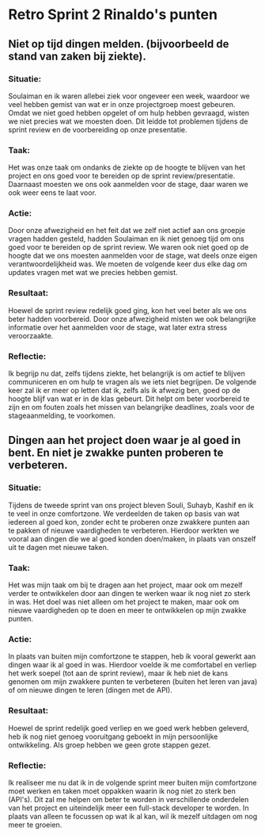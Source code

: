 # Retro Sprint 2 Rinaldo's punten

## Niet op tijd dingen melden. (bijvoorbeeld de stand van zaken bij ziekte).

### Situatie:
Soulaiman en ik waren allebei ziek voor ongeveer een week, waardoor we veel hebben gemist van wat er in onze 
projectgroep moest gebeuren. Omdat we niet goed hebben opgelet of om hulp hebben gevraagd, wisten we niet precies wat 
we moesten doen. Dit leidde tot problemen tijdens de sprint review en de voorbereiding op onze presentatie.

### Taak:
Het was onze taak om ondanks de ziekte op de hoogte te blijven van het project en ons goed voor te 
bereiden op de sprint review/presentatie. Daarnaast moesten we ons ook aanmelden voor de stage, daar waren we ook weer
eens te laat voor.

### Actie:
Door onze afwezigheid en het feit dat we zelf niet actief aan ons groepje vragen hadden gesteld, hadden Soulaiman en ik niet 
genoeg tijd om ons goed voor te bereiden op de sprint review. We waren ook niet goed op de hoogte dat we ons moesten 
aanmelden voor de stage, wat deels onze eigen verantwoordelijkheid was. We moeten de volgende keer dus elke dag om updates
vragen met wat we precies hebben gemist.

### Resultaat:
Hoewel de sprint review redelijk goed ging, kon het veel beter als we ons beter hadden voorbereid. Door onze afwezigheid
misten we ook belangrijke informatie over het aanmelden voor de stage, wat later 
extra stress veroorzaakte.

### Reflectie:
Ik begrijp nu dat, zelfs tijdens ziekte, het belangrijk is om actief te blijven communiceren en om hulp te vragen als 
we iets niet begrijpen. De volgende keer zal ik er meer op letten dat ik, zelfs als ik afwezig ben, goed op de hoogte 
blijf van wat er in de klas gebeurt. Dit helpt om beter voorbereid te zijn en om fouten zoals het missen van 
belangrijke deadlines, zoals voor de stageaanmelding, te voorkomen.

## Dingen aan het project doen waar je al goed in bent. En niet je zwakke punten proberen te verbeteren.

### Situatie:
Tijdens de tweede sprint van ons project bleven Souli, Suhayb, Kashif en ik te veel in onze comfortzone. We verdeelden de 
taken op basis van wat iedereen al goed kon, zonder echt te proberen onze zwakkere punten aan te pakken of nieuwe 
vaardigheden te verbeteren. Hierdoor werkten we vooral aan dingen die we al goed konden doen/maken, in plaats van onszelf 
uit te dagen met nieuwe taken.

### Taak:
Het was mijn taak om bij te dragen aan het project, maar ook om mezelf verder te ontwikkelen door aan dingen te 
werken waar ik nog niet zo sterk in was. Het doel was niet alleen om het project te maken, maar ook om nieuwe 
vaardigheden op te doen en meer te ontwikkelen op mijn zwakke punten.

### Actie:
In plaats van buiten mijn comfortzone te stappen, heb ik vooral gewerkt aan dingen waar ik al goed in was. 
Hierdoor voelde ik me comfortabel en verliep het werk soepel (tot aan de sprint review), maar ik heb niet de kans 
genomen om mijn zwakkere punten te verbeteren (buiten het leren van java) of om nieuwe dingen te leren (dingen met de API).

### Resultaat:
Hoewel de sprint redelijk goed verliep en we goed werk hebben geleverd, heb ik nog niet genoeg vooruitgang geboekt in mijn 
persoonlijke ontwikkeling. Als groep hebben we geen grote stappen gezet.

### Reflectie:
Ik realiseer me nu dat ik in de volgende sprint meer buiten mijn comfortzone moet werken en taken moet oppakken 
waarin ik nog niet zo sterk ben (API's). Dit zal me helpen om beter te worden in verschillende onderdelen van het project en 
uiteindelijk meer een full-stack developer te worden. In plaats van alleen te focussen op wat ik al kan, 
wil ik mezelf uitdagen om nog meer te groeien.